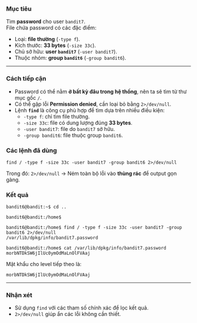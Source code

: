 ### **Mục tiêu**

Tìm **password** cho user `bandit7`.  
File chứa password có các đặc điểm:
- Loại: **file thường** (`-type f`).
- Kích thước: **33 bytes** (`-size 33c`).
- Chủ sở hữu: **user `bandit7`** (`-user bandit7`).
- Thuộc nhóm: **group `bandit6`** (`-group bandit6`).

---

### **Cách tiếp cận**

- Password có thể nằm **ở bất kỳ đâu trong hệ thống**, nên ta sẽ tìm từ thư mục gốc `/`.
- Có thể gặp lỗi **Permission denied**, cần loại bỏ bằng `2>/dev/null`.
- Lệnh **`find`** là công cụ phù hợp để tìm dựa trên nhiều điều kiện:
    - `-type f`: chỉ tìm file thường.
    - `-size 33c`: file có dung lượng đúng **33 bytes**.
    - `-user bandit7`: file do `bandit7` sở hữu.
    - `-group bandit6`: file thuộc group `bandit6`.

### **Các lệnh đã dùng**

```
find / -type f -size 33c -user bandit7 -group bandit6 2>/dev/null
```

Trong đó:
`2>/dev/null` → Ném toàn bộ lỗi vào **thùng rác** để output gọn gàng.

### **Kết quả**

```
bandit6@bandit:~$ cd ..

bandit6@bandit:/home$ 

bandit6@bandit:/home$ find / -type f -size 33c -user bandit7 -group bandit6 2>/dev/null
/var/lib/dpkg/info/bandit7.password

bandit6@bandit:/home$ cat /var/lib/dpkg/info/bandit7.password
morbNTDkSW6jIlUc0ymOdMaLnOlFVAaj

```

Mật khẩu cho level tiếp theo là:

`morbNTDkSW6jIlUc0ymOdMaLnOlFVAaj`

---

### **Nhận xét**

- Sử dụng `find` với các tham số chính xác để lọc kết quả.
- `2>/dev/null` giúp ẩn các lỗi không cần thiết.